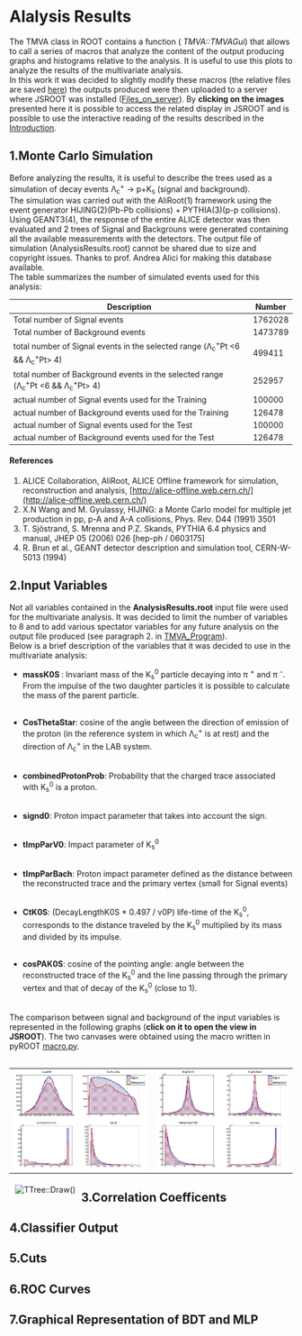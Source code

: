 # Alalysis Results 

The TMVA class in ROOT contains a function (<i> TMVA::TMVAGui</i>) that allows to call a series of macros that analyze the content of the output producing graphs and histograms relative to the analysis. It is useful to use this plots to analyze the results of the multivariate analysis.<br>In this work it was decided to slightly modify these macros (the relative files are saved [here](https://github.com/gianpierovignola/project/tree/master/JSROOT)) the outputs produced were then uploaded to a server where JSROOT was installed ([Files_on_server](https://github.com/gianpierovignola/project/tree/master/JSROOT/Files_on_server)). By <b>clicking on the images</b> presented here it is possible to access the related display in JSROOT and is possible to use the interactive reading of the results described in the [Introduction](https://github.com/gianpierovignola/project/blob/master/00_Introduction.md).

## 1.Monte Carlo Simulation

Before analyzing the results, it is useful to describe the trees used as a simulation of decay events Λ<sub>c</sub><sup>+</sup> → p+K<sub>s</sub> (signal and background).<br>
The simulation was carried out with the AliRoot(1) framework using the event generator HIJING(2)(Pb-Pb collisions) + PYTHIA(3)(p-p collisions). Using GEANT3(4), the response of the entire ALICE detector was then evaluated and 2 trees of Signal and Backgrouns were generated containing all the available measurements with the detectors. The output file of simulation (AnalysisResults.root) cannot be shared due to size and copyright issues. Thanks to prof. Andrea Alici for making this database available. <br>
The table summarizes the number of simulated events used for this analysis:

|Description|Number|
|-----------|------|
Total number of Signal events|1762028
Total number of Background events|1473789
total number of Signal events in the selected range (Λ<sub>c</sub><sup>+</sup>Pt <6 && Λ<sub>c</sub><sup>+</sup>Pt> 4)|499411
total number of Background events in the selected range (Λ<sub>c</sub><sup>+</sup>Pt <6 && Λ<sub>c</sub><sup>+</sup>Pt> 4)|252957
actual number of Signal events used for the Training|100000
actual number of Background events used for the Training|126478
actual number of Signal events used for the Test|100000
actual number of Background events used for the Test|126478


#### References
1) ALICE Collaboration, AliRoot, ALICE Offline framework for simulation, reconstruction and analysis, [http://alice-offline.web.cern.ch/](http://alice-offline.web.cern.ch/)<br>
2) X.N Wang and M. Gyulassy, HIJING: a Monte Carlo model for multiple jet production in pp, p-A and A-A collisions, Phys. Rev. D44 (1991) 3501<br>
3) T. Sjöstrand, S. Mrenna and P.Z. Skands, PYTHIA 6.4 physics and manual, JHEP 05 (2006) 026 [hep-ph / 0603175]<br>
4) R. Brun et al., GEANT detector description and simulation tool, CERN-W-5013 (1994)<br>


## 2.Input Variables 

Not all variables contained in the <b>AnalysisResults.root</b> input file were used for the multivariate analysis. It was decided to limit the number of variables to 8 and to add various spectator variables for any future analysis on the output file produced (see paragraph 2. in [TMVA_Program](https://github.com/gianpierovignola/project/blob/master/01_TMVA_Program.ipynb)).<br>
Below is a brief description of the variables that it was decided to use in the multivariate analysis:

* <b> massK0S </b>: Invariant mass of the K<sub>s</sub><sup>0</sup> particle decaying into π <sup>+</sup> and π <sup>-</sup>. From the impulse of the two daughter particles it is possible to calculate the mass of the parent particle.<br><br>

* <b>CosThetaStar</b>: cosine of the angle between the direction of emission of the proton (in the reference system in which Λ<sub>c</sub><sup>+</sup> is at rest) and the direction of Λ<sub>c</sub><sup>+</sup> in the LAB system. <br> <br>
* <b>combinedProtonProb</b>: Probability that the charged trace associated with K<sub>s</sub><sup>0</sup> is a proton. <br> <br>
* <b>signd0</b>: Proton impact parameter that takes into account the sign.<br><br>
* <b>tImpParV0</b>: Impact parameter of K<sub>s</sub><sup>0</sup><br><br>
* <b>tImpParBach</b>: Proton impact parameter defined as the distance between the reconstructed trace and the primary vertex (small for Signal events) <br> <br>
* <b>CtK0S</b>: (DecayLengthK0S * 0.497 / v0P) life-time of the K<sub>s</sub><sup>0</sup>, corresponds to the distance traveled by the K<sub>s</sub><sup>0</sup> multiplied by its mass and divided by its impulse. <br> <br>
* <b>cosPAK0S</b>: cosine of the pointing angle: angle between the reconstructed trace of the K<sub>s</sub><sup>0</sup> and the line passing through the primary vertex and that of decay of the K<sub>s</sub><sup>0</sup> (close to 1). <br> <br>

The comparison between signal and background of the input variables is represented in the following graphs (<b>click on it to open the view in JSROOT</b>). The two canvases were obtained using the macro written in pyROOT [macro.py](https://github.com/gianpierovignola/project/blob/master/JSROOT/macro.py).
<br><br>
<table cellspacing="0" cellpadding="0" width="70%">
<tr><td>
    <a href="https://jsrootsoftwareandcomputing.000webhostapp.com/rootfile/Input_Variables_1.html" target="_blank"> 
        <img src="img/Input_Variables_1.jpg" width="100%" align="center" title="Input_Variables_1.jpg">
    </a>
</td><td>
    <a href="https://jsrootsoftwareandcomputing.000webhostapp.com/rootfile/Input_Variables_2.html" target="_blank"> 
        <img src="img/Input_Variables_2.jpg" width="100%" align="center" title="Input_Variables_2.jpg">
    </a>
</td></tr>
</table>
<a href="https://root.cern/js/latest/?nobrowser&file=../files/hsimple.root&item=ntuple;1&opt=px:py::pz%3E4" onclick="return ! window.open(this.href);"><img src="https://root.cern/js/files/img/ttree.png" align="left" hspace="10" vspace="6" alt="TTree::Draw()" title="2-dimensional TTree::Draw with cut options"></a>

## 3.Correlation Coefficents 
## 4.Classifier Output
## 5.Cuts
## 6.ROC Curves 
## 7.Graphical Representation of BDT and MLP
